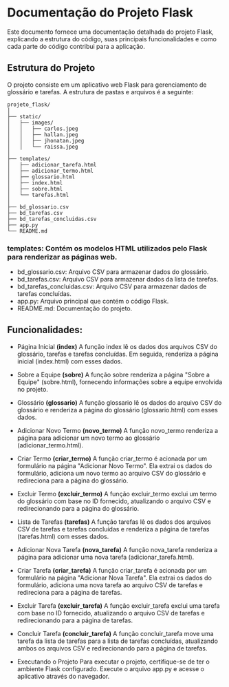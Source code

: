 # Documentação do Projeto Flask
Este documento fornece uma documentação detalhada do projeto Flask, explicando a estrutura do código, suas principais funcionalidades e como cada parte do código contribui para a aplicação.

## Estrutura do Projeto
O projeto consiste em um aplicativo web Flask para gerenciamento de glossário e tarefas. A estrutura de pastas e arquivos é a seguinte:

``` projeto_flask
projeto_flask/
│
├── static/
│   ├── images/
│   │   ├── carlos.jpeg
│   │   ├── hallan.jpeg
│   │   ├── jhonatan.jpeg
│   │   └── raissa.jpeg
│
├── templates/
│   ├── adicionar_tarefa.html
│   ├── adicionar_termo.html
│   ├── glossario.html
│   ├── index.html
│   ├── sobre.html
│   └── tarefas.html
│
├── bd_glossario.csv
├── bd_tarefas.csv
├── bd_tarefas_concluidas.csv
├── app.py
└── README.md
 ```


### templates: Contém os modelos HTML utilizados pelo Flask para renderizar as páginas web.
*  bd_glossario.csv: Arquivo CSV para armazenar dados do glossário.
*  bd_tarefas.csv: Arquivo CSV para armazenar dados da lista de tarefas.
*  bd_tarefas_concluidas.csv: Arquivo CSV para armazenar dados de tarefas concluídas.
*  app.py: Arquivo principal que contém o código Flask.
*   README.md: Documentação do projeto.

## Funcionalidades: 

* Página Inicial **(index)**
A função index lê os dados dos arquivos CSV do glossário, tarefas e tarefas concluídas. Em seguida, renderiza a página inicial (index.html) com esses dados.

* Sobre a Equipe **(sobre)**
A função sobre renderiza a página "Sobre a Equipe" (sobre.html), fornecendo informações sobre a equipe envolvida no projeto.

* Glossário **(glossario)**
A função glossario lê os dados do arquivo CSV do glossário e renderiza a página do glossário (glossario.html) com esses dados.

* Adicionar Novo Termo **(novo_termo)**
A função novo_termo renderiza a página para adicionar um novo termo ao glossário (adicionar_termo.html).

* Criar Termo **(criar_termo)**
A função criar_termo é acionada por um formulário na página "Adicionar Novo Termo". Ela extrai os dados do formulário, adiciona um novo termo ao arquivo CSV do glossário e redireciona para a página do glossário.

* Excluir Termo **(excluir_termo)**
A função excluir_termo exclui um termo do glossário com base no ID fornecido, atualizando o arquivo CSV e redirecionando para a página do glossário.

* Lista de Tarefas **(tarefas)**
A função tarefas lê os dados dos arquivos CSV de tarefas e tarefas concluídas e renderiza a página de tarefas (tarefas.html) com esses dados.

* Adicionar Nova Tarefa **(nova_tarefa)**
A função nova_tarefa renderiza a página para adicionar uma nova tarefa (adicionar_tarefa.html).

* Criar Tarefa **(criar_tarefa)**
A função criar_tarefa é acionada por um formulário na página "Adicionar Nova Tarefa". Ela extrai os dados do formulário, adiciona uma nova tarefa ao arquivo CSV de tarefas e redireciona para a página de tarefas.

* Excluir Tarefa **(excluir_tarefa)**
A função excluir_tarefa exclui uma tarefa com base no ID fornecido, atualizando o arquivo CSV de tarefas e redirecionando para a página de tarefas.

* Concluir Tarefa **(concluir_tarefa)**
A função concluir_tarefa move uma tarefa da lista de tarefas para a lista de tarefas concluídas, atualizando ambos os arquivos CSV e redirecionando para a página de tarefas.

* Executando o Projeto
Para executar o projeto, certifique-se de ter o ambiente Flask configurado. Execute o arquivo app.py e acesse o aplicativo através do navegador.